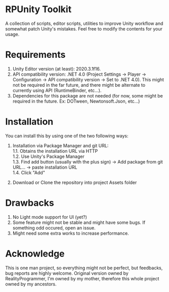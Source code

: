 # RPUnity Toolkit
A collection of scripts, editor scripts, utilities to improve Unity workflow and somewhat patch Unity's mistakes. Feel free to modify the contents for your usage.

# Requirements
1. Unity Editor version (at least): 2020.3.1f16.
2. API compatibility version: .NET 4.0 (Project Settings -> Player -> Configuration -> API compatibility version -> Set to .NET 4.0). This might not be required in the far future, and there might be alternate to currently using API (RuntimeBinder, etc...).  
3. Dependencies for this package are not needed (for now, some might be required in the future. Ex: DOTween, Newtonsoft.Json, etc...)

# Installation
You can install this by using one of the two following ways:

1. Installation via Package Manager and git URL:  
  1.1. Obtains the installation URL via HTTP  
  1.2. Use Unity's Package Manager  
  1.3. Find add button (usually with the plus sign) -> Add package from git URL... -> paste installation URL  
  1.4. Click "Add"  
  
2. Download or Clone the repository into project Assets folder

# Drawbacks
1. No Light mode support for UI (yet?)  
2. Some feature might not be stable and might have some bugs. If something odd occured, open an issue.  
3. Might need some extra works to increase performance.  

# Acknowledge
This is one man project, so everything might not be perfect, but feedbacks, bug reports are highly welcome. Original version owned by RealityProgrammer, I'm owned by my mother, therefore this whole project owned by my ancestors.
